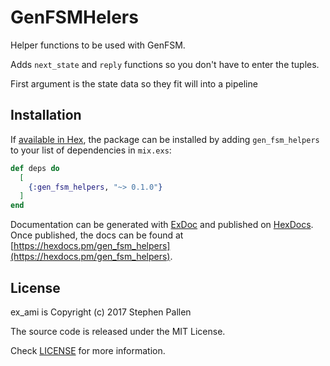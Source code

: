 # GenFSMHelers

Helper functions to be used with GenFSM.

Adds `next_state` and `reply` functions so you don't have to enter the tuples.

First argument is the state data so they fit will into a pipeline

## Installation

If [available in Hex](https://hex.pm/docs/publish), the package can be installed
by adding `gen_fsm_helpers` to your list of dependencies in `mix.exs`:

```elixir
def deps do
  [
    {:gen_fsm_helpers, "~> 0.1.0"}
  ]
end
```

Documentation can be generated with [ExDoc](https://github.com/elixir-lang/ex_doc)
and published on [HexDocs](https://hexdocs.pm). Once published, the docs can
be found at [https://hexdocs.pm/gen_fsm_helpers](https://hexdocs.pm/gen_fsm_helpers).

## License

ex_ami is Copyright (c) 2017 Stephen Pallen

The source code is released under the MIT License.

Check [LICENSE](LICENSE) for more information.
